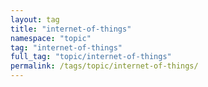 ```yaml
---
layout: tag
title: "internet-of-things"
namespace: "topic"
tag: "internet-of-things"
full_tag: "topic/internet-of-things"
permalink: /tags/topic/internet-of-things/
---
```

